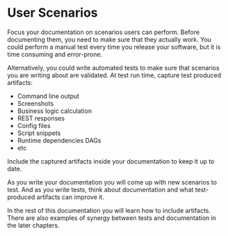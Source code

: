 # User Scenarios

Focus your documentation on scenarios users can perform.
Before documenting them, you need to make sure that they actually work.
You could perform a manual test every time you release your software, but it is time consuming and error-prone.

Alternatively, you could write automated tests to make sure that scenarios you are writing about are validated.
At test run time, capture test produced artifacts:
* Command line output
* Screenshots
* Business logic calculation
* REST responses
* Config files
* Script snippets
* Runtime dependencies DAGs
* etc

Include the captured artifacts inside your documentation to keep it up to date.

As you write your documentation you will come up with new scenarios to test. And as you write tests, think about documentation
and what test-produced artifacts can improve it.

In the rest of this documentation you will learn how to include artifacts.
There are also examples of synergy between tests and documentation in the later chapters.